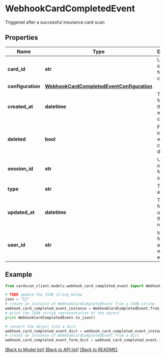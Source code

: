 # WebhookCardCompletedEvent

Triggered after a successful insurance card scan

## Properties
Name | Type | Description | Notes
------------ | ------------- | ------------- | -------------
**card_id** | **str** | Unique identifier for the card. | 
**configuration** | [**WebhookCardCompletedEventConfiguration**](WebhookCardCompletedEventConfiguration.md) |  | 
**created_at** | **datetime** | Timestamp for when the card was created. | 
**deleted** | **bool** | Flag indicating whether the card is deleted. | 
**session_id** | **str** | Unique identifier for the session. | 
**type** | **str** | Type of event. | 
**updated_at** | **datetime** | Timestamp for the last update to the card record. | 
**user_id** | **str** | Identifier for the user associated with the event. | 

## Example

```python
from cardscan_client.models.webhook_card_completed_event import WebhookCardCompletedEvent

# TODO update the JSON string below
json = "{}"
# create an instance of WebhookCardCompletedEvent from a JSON string
webhook_card_completed_event_instance = WebhookCardCompletedEvent.from_json(json)
# print the JSON string representation of the object
print WebhookCardCompletedEvent.to_json()

# convert the object into a dict
webhook_card_completed_event_dict = webhook_card_completed_event_instance.to_dict()
# create an instance of WebhookCardCompletedEvent from a dict
webhook_card_completed_event_form_dict = webhook_card_completed_event.from_dict(webhook_card_completed_event_dict)
```
[[Back to Model list]](../README.md#documentation-for-models) [[Back to API list]](../README.md#documentation-for-api-endpoints) [[Back to README]](../README.md)


